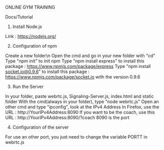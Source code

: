 ONLINE GYM TRAINING

Docs/Tutorial

1) Install Node.js

Link : https://nodejs.org/

2) Configuration of npm

Create a new folder\n
Open the cmd and go in your new folder with "cd"
Type "npm init" to init npm
Type "npm install express" to install this package : https://www.npmjs.com/package/express
Type "npm install socket.io@0.9.6" to install this package : https://www.npmjs.com/package/socket.io with the version 0.9.6

3) Run the Server

In your folder, paste webrtc.js, Signaling-Server.js, index.html and static folder
With the cmd(always in your folder), type "node webrtc.js"
Open an other cmd and type "ipconfig", look at the IPv4 Address
In Firefox, use the URL : http://YourIPv4Address:8090
If you want to be the coach, use this URL : http://YourIPv4Address:8090/?coach
8090 is the port

4) Configuration of the server

For use an other port, you just need to change the variable PORTT in webrtc.js

